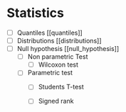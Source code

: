 # Statistics

- [ ] Quantiles [[quantiles]]
- [ ] Distributions [[distributions]]
- [ ] Null hypothesis [[null_hypothesis]]
  - [ ] Non parametric Test
    - [ ] Wilcoxon test
  - [ ] Parametric test
    - [ ] Students T-test
    - [ ] Signed rank

